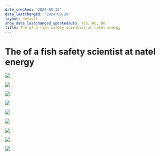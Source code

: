 ```yaml
---
date_created: '2024-08-15'
date_lastchanged: '2024-09-20'
layout: default
show_date_lastchanged_updatedauto: YES, NO, NO
title: The of a fish safety scientist at natel energy
---
```


# The of a fish safety scientist at natel energy
![](media/20240729-DJI_0745.jpg)

![](media/2024_Leon_whitesturgeon_retrieval.gif)

![](media/20240717-IMG_6697.jpg)

![](media/20240813-DSC04402.jpg)

![](media/20240729-DSC04046.jpg)

![](media/20240813-DSC04420.jpg)

![](media/20240726-DSC03623.jpg)

![](media/20240726-DSC03629.jpg)

![](media/cleanshot_2024-08-25-at-14-49-46@2x.png)